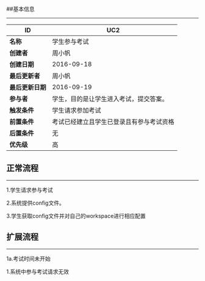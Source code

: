 ##基本信息

----

|ID|UC2|
|---|---|
|**名称**|学生参与考试|
|**创建者**|周小帆|
|**创建日期**|2016-09-18|
|**最后更新者**|周小帆|
|**最后更新日期**|2016-09-19|
|**参与者**|学生，目的是让学生进入考试，提交答案。|
|**触发条件**|学生请求参加考试|
|**前置条件**|考试已经建立且学生已登录且有参与考试资格|
|**后置条件**|无|
|**优先级**|高|



## 正常流程

----

1.学生请求参与考试
2.系统提供config文件。
3.学生获取config文件并对自己的workspace进行相应配置


## 扩展流程

----

1a.考试时间未开始
1.系统中参与考试请求无效